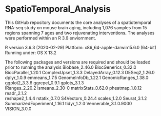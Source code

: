 # SpatioTemporal_Analysis
This GitHub repository documents the core analyses of a spatiotemporal RNA-seq study on mouse brain aging, including 1,076 samples from 15 regions spanning 7 ages and two rejuvenating interventions. 
The analyses were performed within an R 3.6 enviornment.



R version 3.6.3 (2020-02-29)
Platform: x86_64-apple-darwin15.6.0 (64-bit)
Running under: OS X  13.2

The following packages and versions are required and should be loaded prior to running the analysis
Biobase_2.46.0
BiocGenerics_0.32.0
BiocParallel_1.20.1
ComplexUpset_1.3.3
DelayedArray_0.12.3
DESeq2_1.26.0
dplyr_1.0.9
emmeans_1.7.5
GenomeInfoDb_1.22.1
GenomicRanges_1.38.0
ggplot2_3.3.6
ggrepel_0.9.1
gplots_3.1.3               
IRanges_2.20.2
lsmeans_2.30-0
matrixStats_0.62.0
pheatmap_1.0.12
readr_2.1.2                
reshape2_1.4.4
rstatix_0.7.0
S4Vectors_0.24.4
scales_1.2.0
Seurat_3.1.2
SummarizedExperiment_1.16.1
tidyr_1.2.0
Vennerable_3.1.0.9000
VISION_3.0.0
